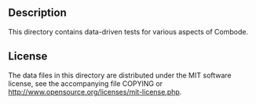 Description
------------

This directory contains data-driven tests for various aspects of Combode.

License
--------

The data files in this directory are distributed under the MIT software
license, see the accompanying file COPYING or
http://www.opensource.org/licenses/mit-license.php.

